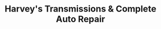 ---
title: "Harvey's Transmissions & Complete Auto Repair"
url: /corona/harveys-transmissions-and-complete-auto-repair/
shop: car repair
---